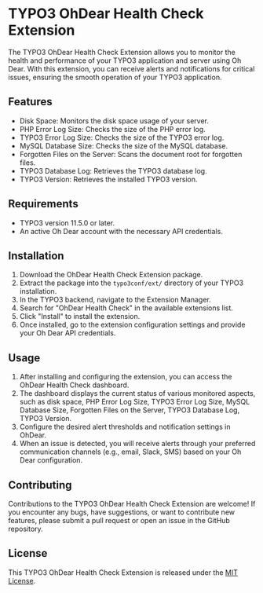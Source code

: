 # TYPO3 OhDear Health Check Extension

The TYPO3 OhDear Health Check Extension allows you to monitor the health and performance of your TYPO3 application and server using Oh Dear. With this extension, you can receive alerts and notifications for critical issues, ensuring the smooth operation of your TYPO3 application.

## Features

- Disk Space: Monitors the disk space usage of your server.
- PHP Error Log Size: Checks the size of the PHP error log.
- TYPO3 Error Log Size: Checks the size of the TYPO3 error log.
- MySQL Database Size: Checks the size of the MySQL database.
- Forgotten Files on the Server: Scans the document root for forgotten files.
- TYPO3 Database Log: Retrieves the TYPO3 database log.
- TYPO3 Version: Retrieves the installed TYPO3 version.

## Requirements

- TYPO3 version 11.5.0 or later.
- An active Oh Dear account with the necessary API credentials.

## Installation

1. Download the OhDear Health Check Extension package.
2. Extract the package into the `typo3conf/ext/` directory of your TYPO3 installation.
3. In the TYPO3 backend, navigate to the Extension Manager.
4. Search for "OhDear Health Check" in the available extensions list.
5. Click "Install" to install the extension.
6. Once installed, go to the extension configuration settings and provide your Oh Dear API credentials.

## Usage

1. After installing and configuring the extension, you can access the OhDear Health Check dashboard.
2. The dashboard displays the current status of various monitored aspects, such as disk space, PHP Error Log Size, TYPO3 Error Log Size, MySQL Database Size, Forgotten Files on the Server, TYPO3 Database Log, TYPO3 Version.
3. Configure the desired alert thresholds and notification settings in OhDear.
4. When an issue is detected, you will receive alerts through your preferred communication channels (e.g., email, Slack, SMS) based on your Oh Dear configuration.

## Contributing

Contributions to the TYPO3 OhDear Health Check Extension are welcome! If you encounter any bugs, have suggestions, or want to contribute new features, please submit a pull request or open an issue in the GitHub repository.

## License

This TYPO3 OhDear Health Check Extension is released under the [MIT License](LICENSE).

